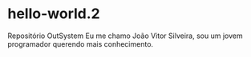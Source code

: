 # hello-world.2
Repositório OutSystem
Eu me chamo João Vitor Silveira, sou um jovem programador querendo mais conhecimento.
